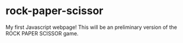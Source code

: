 # rock-paper-scissor
My first Javascript webpage! This will be an preliminary version of the ROCK PAPER SCISSOR game.
